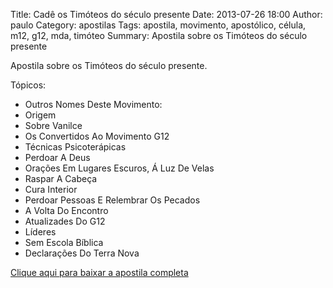 Title: Cadê os Timóteos do século presente
Date: 2013-07-26 18:00
Author: paulo
Category: apostilas
Tags: apostila, movimento, apostólico, célula, m12, g12, mda, timóteo
Summary: Apostila sobre os Timóteos do século presente

Apostila sobre os Timóteos do século presente.

Tópicos:

- Outros Nomes Deste Movimento:
- Origem
- Sobre Vanilce
- Os Convertidos Ao Movimento G12
- Técnicas Psicoterápicas
- Perdoar A Deus
- Orações Em Lugares Escuros, Á Luz De Velas
- Raspar A Cabeça
- Cura Interior
- Perdoar Pessoas E Relembrar Os Pecados
- A Volta Do Encontro
- Atualizades Do G12
- Líderes
- Sem Escola Bíblica
- Declarações Do Terra Nova


[Clique aqui para baixar a apostila completa](https://www.dropbox.com/s/o8lknd08cwuy4ge/Cad%C3%AA%20os%20Tim%C3%B3teos%20do%20s%C3%A9culo%20presente.pdf?dl=1)